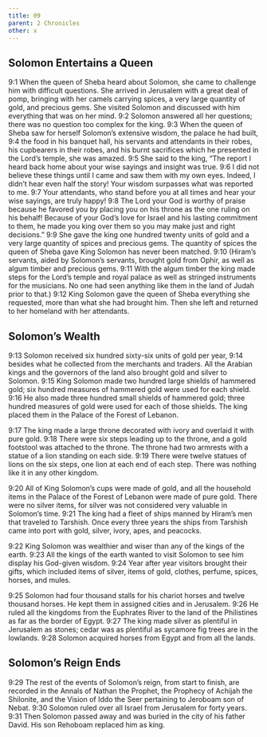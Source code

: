 ```yaml
---
title: 09
parent: 2 Chronicles
other: x
---
```



## Solomon Entertains a Queen

<a name="9:1">9:1</a> When the queen of Sheba heard about Solomon, she came to challenge him with difficult questions. She arrived in Jerusalem with a great deal of pomp, bringing with her camels carrying spices, a very large quantity of gold, and precious gems. She visited Solomon and discussed with him everything that was on her mind. <a name="9:2">9:2</a> Solomon answered all her questions; there was no question too complex for the king. <a name="9:3">9:3</a> When the queen of Sheba saw for herself Solomon’s extensive wisdom, the palace he had built, <a name="9:4">9:4</a> the food in his banquet hall, his servants and attendants in their robes, his cupbearers in their robes, and his burnt sacrifices which he presented in the Lord’s temple, she was amazed. <a name="9:5">9:5</a> She said to the king, “The report I heard back home about your wise sayings and insight was true. <a name="9:6">9:6</a> I did not believe these things until I came and saw them with my own eyes. Indeed, I didn’t hear even half the story! Your wisdom surpasses what was reported to me. <a name="9:7">9:7</a> Your attendants, who stand before you at all times and hear your wise sayings, are truly happy! <a name="9:8">9:8</a> The Lord your God is worthy of praise because he favored you by placing you on his throne as the one ruling on his behalf! Because of your God’s love for Israel and his lasting commitment to them, he made you king over them so you may make just and right decisions.” <a name="9:9">9:9</a> She gave the king one hundred twenty units of gold and a very large quantity of spices and precious gems. The quantity of spices the queen of Sheba gave King Solomon has never been matched. <a name="9:10">9:10</a> (Hiram’s servants, aided by Solomon’s servants, brought gold from Ophir, as well as algum timber and precious gems. <a name="9:11">9:11</a> With the algum timber the king made steps for the Lord’s temple and royal palace as well as stringed instruments for the musicians. No one had seen anything like them in the land of Judah prior to that.) <a name="9:12">9:12</a> King Solomon gave the queen of Sheba everything she requested, more than what she had brought him. Then she left and returned to her homeland with her attendants.

## Solomon’s Wealth

<a name="9:13">9:13</a> Solomon received six hundred sixty-six units of gold per year, <a name="9:14">9:14</a> besides what he collected from the merchants and traders. All the Arabian kings and the governors of the land also brought gold and silver to Solomon. <a name="9:15">9:15</a> King Solomon made two hundred large shields of hammered gold; six hundred measures of hammered gold were used for each shield. <a name="9:16">9:16</a> He also made three hundred small shields of hammered gold; three hundred measures of gold were used for each of those shields. The king placed them in the Palace of the Forest of Lebanon.

<a name="9:17">9:17</a> The king made a large throne decorated with ivory and overlaid it with pure gold. <a name="9:18">9:18</a> There were six steps leading up to the throne, and a gold footstool was attached to the throne. The throne had two armrests with a statue of a lion standing on each side. <a name="9:19">9:19</a> There were twelve statues of lions on the six steps, one lion at each end of each step. There was nothing like it in any other kingdom.

<a name="9:20">9:20</a> All of King Solomon’s cups were made of gold, and all the household items in the Palace of the Forest of Lebanon were made of pure gold. There were no silver items, for silver was not considered very valuable in Solomon’s time. <a name="9:21">9:21</a> The king had a fleet of ships manned by Hiram’s men that traveled to Tarshish. Once every three years the ships from Tarshish came into port with gold, silver, ivory, apes, and peacocks.

<a name="9:22">9:22</a> King Solomon was wealthier and wiser than any of the kings of the earth. <a name="9:23">9:23</a> All the kings of the earth wanted to visit Solomon to see him display his God-given wisdom. <a name="9:24">9:24</a> Year after year visitors brought their gifts, which included items of silver, items of gold, clothes, perfume, spices, horses, and mules.

<a name="9:25">9:25</a> Solomon had four thousand stalls for his chariot horses and twelve thousand horses. He kept them in assigned cities and in Jerusalem. <a name="9:26">9:26</a> He ruled all the kingdoms from the Euphrates River to the land of the Philistines as far as the border of Egypt. <a name="9:27">9:27</a> The king made silver as plentiful in Jerusalem as stones; cedar was as plentiful as sycamore fig trees are in the lowlands. <a name="9:28">9:28</a> Solomon acquired horses from Egypt and from all the lands.

## Solomon’s Reign Ends

<a name="9:29">9:29</a> The rest of the events of Solomon’s reign, from start to finish, are recorded in the Annals of Nathan the Prophet, the Prophecy of Achijah the Shilonite, and the Vision of Iddo the Seer pertaining to Jeroboam son of Nebat. <a name="9:30">9:30</a> Solomon ruled over all Israel from Jerusalem for forty years. <a name="9:31">9:31</a> Then Solomon passed away and was buried in the city of his father David. His son Rehoboam replaced him as king.
